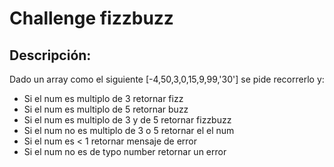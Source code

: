 # Challenge fizzbuzz

## Descripción:
Dado un array como el siguiente [-4,50,3,0,15,9,99,'30'] se pide recorrerlo y:
* Si el num es multiplo de 3 retornar fizz
* Si el num es multiplo de 5 retornar buzz
* Si el num es multiplo de 3 y de 5 retornar fizzbuzz
* Si el num no es multiplo de 3 o 5 retornar el el num
* Si el num es < 1 retornar mensaje de error
* Si el num no es de typo number retornar un error

